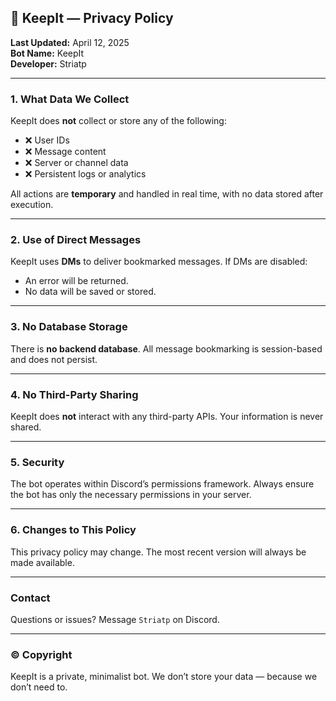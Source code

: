## 🔐 KeepIt — Privacy Policy

**Last Updated:** April 12, 2025  
**Bot Name:** KeepIt  
**Developer:** Striatp  

---

### 1. What Data We Collect

KeepIt does **not** collect or store any of the following:
- ❌ User IDs  
- ❌ Message content  
- ❌ Server or channel data  
- ❌ Persistent logs or analytics  

All actions are **temporary** and handled in real time, with no data stored after execution.

---

### 2. Use of Direct Messages

KeepIt uses **DMs** to deliver bookmarked messages. If DMs are disabled:
- An error will be returned.
- No data will be saved or stored.

---

### 3. No Database Storage

There is **no backend database**. All message bookmarking is session-based and does not persist.

---

### 4. No Third-Party Sharing

KeepIt does **not** interact with any third-party APIs. Your information is never shared.

---

### 5. Security

The bot operates within Discord’s permissions framework. Always ensure the bot has only the necessary permissions in your server.

---

### 6. Changes to This Policy

This privacy policy may change. The most recent version will always be made available.

---

### Contact

Questions or issues? Message `Striatp` on Discord.

---

### © Copyright

KeepIt is a private, minimalist bot. We don’t store your data — because we don’t need to.